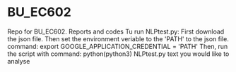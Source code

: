 # BU_EC602
Repo for BU_EC602. Reports and codes
Tu run NLPtest.py:
First download the json file. Then set the environment veriable to the 'PATH' to the json file. command:
export GOOGLE_APPLICATION_CREDENTIAL = 'PATH'
Then, run the script with command: python(python3) NLPtest.py text you would like to analyse
